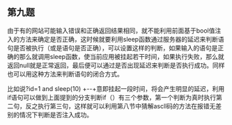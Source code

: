 ## 第九题

 由于有的网站可能输入错误和正确返回结果相同，就不能利用前面基于bool值注入的方法来确定是否正确，这时候就要利用sleep函数通过服务器的延迟来判断语句是否被执行（或是语句是否正确），可以设置这样的判断，如果输入的语句是正确的那么就调用sleep函数，使当前应用被挂起若干时间，如果执行失败，那么就返回null就是正常返回，最后便可以通过是否出现延迟来判断是否执行成功。同样也可以用这种方法来判断语句的闭合方式。

 比如说?id=1 and sleep(10) +--+意即挂起一段时间，将会产生明显的延迟，利用if语句可以做到上面提到的分支判断if（）有三个参数，第一个判断为真时执行第二句，反之执行第三句，这样就可以利用第八节中猜解ascll码的方法在报错无差别的情况下判断是否注入成功。